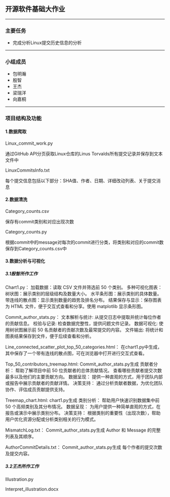 ## **开源软件基础大作业**

---

### **主要任务**

* 完成分析Linux提交历史信息的分析
---

### **小组成员**

* 包明瀚
* 殷智
* 王杰
* 梁瑞洋
* 向嘉桐

---

### **项目结构及功能**

#### 1.数据爬取

Linux_commit_work.py

通过GitHub API分页获取Linux仓库的Linus  Torvalds所有提交记录并保存到文本文件中

LinuxCommitsInfo.txt

每个提交信息包括以下部分：SHA值、作者、日期、详细改动列表、关于提交消息

#### 2.数据清洗

Category_counts.csv

保存有commit类别和对应出现次数

Category_counts.py

根据commit中的message对每次的commit进行分类，将类别和对应的commit数保存到Category_counts.csv中
#### 3.数据分析与可视化

##### 3.1殷智所作工作

Chart1.py：
加载数据：读取 CSV 文件并筛选前 50 个类别。
多种可视化图表：
树状图：展示类别的层级结构及数量大小。
水平条形图：展示类别的具体数量。
带连线的散点图：显示类别数量的趋势及排名分布。
结果保存与显示：保存图表为 HTML 文件，便于交互式查看和分享。使用 matplotlib 显示条形图。

Commit_author_stats.py：
文本解析与统计: 从提交日志中提取并统计每位作者的贡献信息。
校验与记录: 检查数据完整性，提供问题文件记录。
数据可视化: 使用树状图展示前 50 名贡献者的贡献次数及最常提交的内容。
文件输出: 将统计和图表结果保存到文件，便于后续查看和分析。

Line_connected_scatter_plot_top_50_categories.html：
在chart1.py中生成，其中保存了一个带有连线的散点图，可在浏览器中打开进行交互式查看。

Top_50_contributors_treemap.html:
Commit_author_stats.py生成
贡献者分析：
帮助了解项目中前 50 位贡献者的总体贡献情况。
查看哪些贡献者提交次数最多以及他们的主要贡献方向。
数据呈现：
提供一种直观的方式，用于团队内部或报告中展示贡献者的贡献详情。
决策支持：
通过分析贡献者数据，为优化团队协作、评估成员贡献提供支持。

Treemap_chart.html:
chart1.py生成
类别分析：
帮助用户快速识别数据集中前 50 个高频类别及其分布情况。
数据呈现：
为用户提供一种简单直观的方式，在报告或演示中展示类别分布。
决策支持：
根据类别的重要性（出现次数），帮助用户优化资源分配或分析类别相关的行为模式。

MismatchLog.txt：
Commit_author_stats.py生成
Author 和 Message 的完整列表及其顺序。

AuthorCommitDetails.txt：
Commit_author_stats.py生成
每个作者的提交次数及提交内容。

##### 3.2王杰所作工作

Illustration.py 

Interpret_illustration.docx

